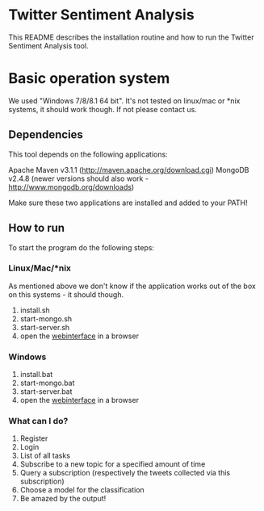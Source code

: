 # Twitter Sentiment Analysis

This README describes the installation routine and how to run the Twitter Sentiment Analysis tool.

# Basic operation system
We used "Windows 7/8/8.1 64 bit". It's not tested on linux/mac or *nix systems, it should work though. If not please contact us.

## Dependencies

This tool depends on the following applications:

Apache Maven v3.1.1 (http://maven.apache.org/download.cgi)
MongoDB v2.4.8 (newer versions should also work - http://www.mongodb.org/downloads)

Make sure these two applications are installed and added to your PATH!

## How to run

To start the program do the following steps:

### Linux/Mac/*nix
As mentioned above we don't know if the application works out of the box on this systems - it should though.

1. install.sh
2. start-mongo.sh
3. start-server.sh
4. open the [webinterface](http://localhost:8080/) in a browser

### Windows

1. install.bat
2. start-mongo.bat
3. start-server.bat
4. open the [webinterface](http://localhost:8080/) in a browser

### What can I do?

1. Register
2. Login
3. List of all tasks
4. Subscribe to a new topic for a specified amount of time
5. Query a subscription (respectively the tweets collected via this subscription)
6. Choose a model for the classification
7. Be amazed by the output!